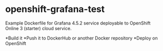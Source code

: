 # openshift-grafana-test

Example Dockerfile for Grafana 4.5.2 service deployable to OpenShift Online 3 (starter) cloud service.

*Build it
*Push it to DockerHub or another Docker repository
*Deploy on OpenShift
